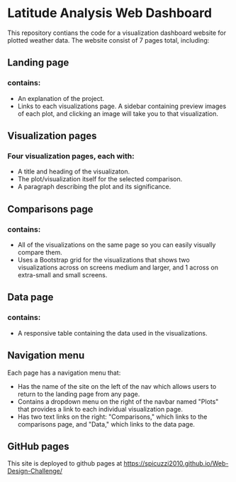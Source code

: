 # Latitude Analysis Web Dashboard

This repository contians the code for a visualization dashboard website for plotted weather data.
The website consist of 7 pages total, including:

## Landing page
### contains:

* An explanation of the project.
* Links to each visualizations page. A sidebar containing preview images of each plot, and clicking an image will take you to that visualization.

## Visualization pages
### Four visualization pages, each with:

* A title and heading of the visualizaton.
* The plot/visualization itself for the selected comparison.
* A paragraph describing the plot and its significance.

## Comparisons page
### contains:

* All of the visualizations on the same page so you can easily visually compare them.
* Uses a Bootstrap grid for the visualizations that shows two visualizations across on screens medium and larger, and 1 across on extra-small and small screens.

## Data page
### contains:

* A responsive table containing the data used in the visualizations.

## Navigation menu
Each page has a navigation menu that:
* Has the name of the site on the left of the nav which allows users to return to the landing page from any page.
* Contains a dropdown menu on the right of the navbar named "Plots" that provides a link to each individual visualization page.
* Has two text links on the right: "Comparisons," which links to the comparisons page, and "Data," which links to the data page.

## GitHub pages
This site is deployed to github pages at https://spicuzzi2010.github.io/Web-Design-Challenge/
